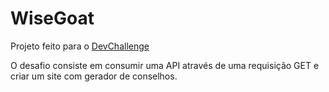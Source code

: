 # WiseGoat
Projeto feito para o <a href="https://github.com/devchallenge-io/wisegoat">DevChallenge</a>

O desafio consiste em consumir uma API através de uma requisição GET e criar um site com gerador de conselhos.


